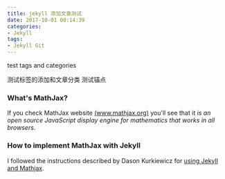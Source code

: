 ```yaml
---
title: jekyll 添加文章测试
date: 2017-10-01 00:14:39
categories:
- Jekyll
tags:
- Jekyll Git
---
```


test tags and categories

测试标签的添加和文章分类 测试锚点

### What's MathJax?

If you check MathJax website [(www.mathjax.org)](http://www.mathjax.org/) you'll see
that it *is an open source JavaScript display engine for mathematics that works in all
browsers*.


### How to implement MathJax with Jekyll

I followed the instructions described by Dason Kurkiewicz for
[using Jekyll and Mathjax](http://dasonk.github.io/blog/2012/10/09/Using-Jekyll-and-Mathjax/).
